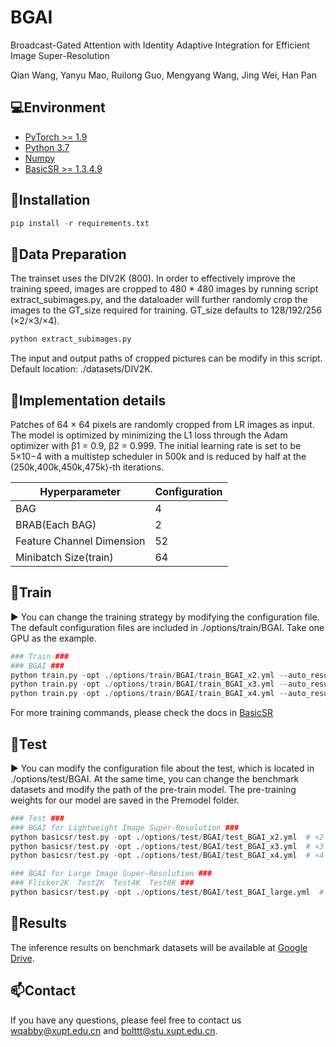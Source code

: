 # BGAI

Broadcast-Gated Attention with Identity Adaptive Integration for Efficient Image Super-Resolution

Qian Wang, Yanyu Mao, Ruilong Guo, Mengyang Wang, Jing Wei, Han Pan

## 💻Environment

- [PyTorch >= 1.9](https://pytorch.org/)
- [Python 3.7](https://www.python.org/downloads/)
- [Numpy](https://numpy.org/)
- [BasicSR >= 1.3.4.9](https://github.com/XPixelGroup/BasicSR)

## 🔧Installation

```python
pip install -r requirements.txt
```

## 📜Data Preparation

The trainset uses the DIV2K (800). In order to effectively improve the training speed, images are cropped to 480 * 480 images by running script extract_subimages.py, and the dataloader will further randomly crop the images to the GT_size required for training. GT_size defaults to 128/192/256 (×2/×3/×4). 

```python
python extract_subimages.py
```

The input and output paths of cropped pictures can be modify in this script. Default location: ./datasets/DIV2K.

## 📜Implementation details

Patches of 64 × 64 pixels are randomly cropped from LR images as input. The model is optimized by minimizing the L1 loss through the Adam optimizer with β1 = 0.9, β2 = 0.999. The initial learning rate is set to be 5×10−4 with a multistep scheduler in 500k and is reduced by half at the (250k,400k,450k,475k)-th iterations.

Hyperparameter  | Configuration  
---- | -----
BAG    | 4
BRAB(Each BAG)  | 2
Feature Channel Dimension | 52
Minibatch Size(train) | 64

## 🚀Train

▶️ You can change the training strategy by modifying the configuration file. The default configuration files are included in ./options/train/BGAI. Take one GPU as the example.

```python
### Train ###
### BGAI ###
python train.py -opt ./options/train/BGAI/train_BGAI_x2.yml --auto_resume  # ×2
python train.py -opt ./options/train/BGAI/train_BGAI_x3.yml --auto_resume  # ×3
python train.py -opt ./options/train/BGAI/train_BGAI_x4.yml --auto_resume  # ×4
```

For more training commands, please check the docs in [BasicSR](https://github.com/XPixelGroup/BasicSR)

## 🚀Test

▶️ You can modify the configuration file about the test, which is located in ./options/test/BGAI. At the same time, you can change the benchmark datasets and modify the path of the pre-train model. The pre-training weights for our model are saved in the Premodel folder.

```python
### Test ###
### BGAI for Lightweight Image Super-Resolution ###
python basicsr/test.py -opt ./options/test/BGAI/test_BGAI_x2.yml  # ×2
python basicsr/test.py -opt ./options/test/BGAI/test_BGAI_x3.yml  # ×3
python basicsr/test.py -opt ./options/test/BGAI/test_BGAI_x4.yml  # ×4

### BGAI for Large Image Super-Resolution ###
### Flicker2K  Test2K  Test4K  Test8K ###
python basicsr/test.py -opt ./options/test/BGAI/test_BGAI_large.yml  # large image
```

## 🚩Results

The inference results on benchmark datasets will be available at [Google Drive](https://drive.google.com/file/d).

## :mailbox:Contact

If you have any questions, please feel free to contact us wqabby@xupt.edu.cn and [bolttt@stu.xupt.edu.cn](mailto:bolttt@stu.xupt.edu.cn).
